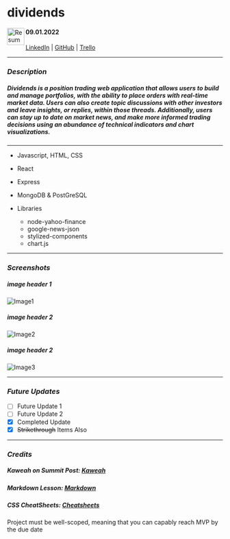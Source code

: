 # dividends
<img align="left" width="40" height="40" src="https://cdn.corporatefinanceinstitute.com/assets/japanese-candlestick7.jpeg" alt="Resume application project app icon">


#### 09.01.2022
####
[LinkedIn]( https://www.linkedin.com/in/james-jewitt/ ) |  [GitHub](https://github.com/jamest7783) |  [Trello](https://trello.com/b/VUohSIUT/dividends)

***

### ***Description*** 
##### Dividends is a position trading web application that allows users to build and manage portfolios, with the ability to place orders with real-time market data. Users can also create topic discussions with other investors and leave insights, or replies, within those threads. Additionally, users can stay up to date on market news, and make more informed trading decisions using an abundance of technical indicators and chart visualizations. 


****


* Javascript, HTML, CSS
* React
* Express
* MongoDB & PostGreSQL

* Libraries
   * node-yahoo-finance 
   * google-news-json 
   * stylized-components
   * chart.js



****

### ***Screenshots***
##### image header 1
![Image1](https://4.bp.blogspot.com/-dP0lhWcm444/WZMsQMiwEYI/AAAAAAAADvc/C7syJ3jIqLkvIIIouAB0TxoRqo3r_mJwACEwYBhgL/s1600/DSC02288.jpg)

##### image header 2
![Image2](https://listsofjohn.com/img/54/53646.jpg)

##### image header 2
![Image3](https://scontent-iad3-1.xx.fbcdn.net/v/t1.6435-9/92694922_10157196968703527_1625985600773423104_n.jpg?_nc_cat=103&ccb=1-7&_nc_sid=973b4a&_nc_ohc=PkqePN8fNp4AX9u-bIb&_nc_ht=scontent-iad3-1.xx&oh=00_AT9EaV03X-e9I5U-lH8JHfcc8dZD1iVzQcSKvKGC2MtaPA&oe=62D78353)

***

### ***Future Updates***
- [ ] Future Update 1
- [ ] Future Update 2
- [x] Completed Update
- [x] ~~Strikethrough~~ Items Also

***

### ***Credits***

##### Kaweah on Summit Post: [Kaweah](https://www.summitpost.org/black-kaweah/150911) 
##### Markdown Lesson: [Markdown](https://github.com/SEI-R-6-21/u1_hw_markdown) 
##### CSS CheatSheets: [Cheatsheets](https://css-tricks.com/) 
Project must be well-scoped, meaning that you can capably reach MVP by the due date
